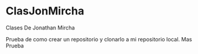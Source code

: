 # ClasJonMircha
Clases De Jonathan Mircha

Prueba de como crear un repositorio y clonarlo a mi repositorio local.
Mas Prueba